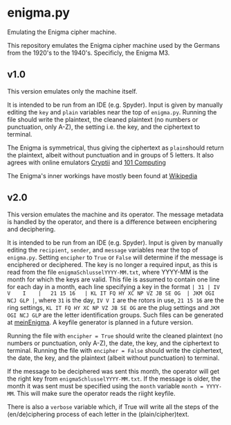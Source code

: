 # enigma.py #
Emulating the Enigma cipher machine.

This repository emulates the Enigma cipher machine used by the
Germans from the 1920's to the 1940's. Specificly, the Enigma M3.

## v1.0 ##

This version emulates only the machine itself.

It is intended to
be run from an IDE (e.g. Spyder). Input is given by manually
editing the `key` and `plain` variables near the top of
`enigma.py`. Running the file should write the plaintext, the
cleaned plaintext (no numbers or punctuation, only A-Z), the
setting i.e. the key, and the ciphertext to terminal.

The Enigma is symmetrical, thus giving the ciphertext as
`plain`should return the plaintext, albeit without punctuation
and in groups of 5 letters. It also agrees with online
emulators [Cryptii](https://cryptii.com/pipes/enigma-machine "https://cryptii.com/pipes/enigma-machine") and
[101 Computing](https://www.101computing.net/enigma-machine-emulator/ "https://www.101computing.net/enigma-machine-emulator/")

The Enigma's inner workings have mostly been found at
[Wikipedia](https://en.wikipedia.org/wiki/Enigma_machine)

## v2.0 ##

This version emulates the machine and its operator. The message
metadata is handled by the operator, and there is a difference
between enciphering and deciphering.

It is intended to
be run from an IDE (e.g. Spyder). Input is given by manually
editing the `recipient`, `sender`, and `message` variables near
the top of
`enigma.py`. Setting `encipher` to `True` or `False` will
determine if the message is enciphered or deciphered. The key is
no longer a required input, as this is read from the file
`enigmaSchlusselYYYY-MM.txt`, where YYYY-MM is the month for
which the keys are valid. This file is assumed to contain one
line for each day in a month, each line specifying a key in the
format `| 31 | IV   V    I    |   21 15 16   | KL IT FQ HY XC NP VZ JB SE OG  | JKM OGI NCJ GLP |`, where `31` is the day, `IV V I` are the rotors in use,
`21 15 16` are the ring settings, `KL IT FQ HY XC NP VZ JB SE OG`
are the plug settings and `JKM OGI NCJ GLP` are the letter
identification groups. Such files can be generated at
[meinEnigma](http://meinEnigma.com/keychart.php "http://meinEnigma.com/keychart.php").
A keyfile generator is planned in a future version.

Running the file with `encipher = True` should write the
cleaned plaintext (no numbers or punctuation, only A-Z), the
date, the key, and the ciphertext to terminal.
Running the file with `encipher = False` should write the
ciphertext, the
date, the key, and the plaintext (albeit without punctuation)
to terminal.

If the message to be deciphered was sent this month, the operator
will get the right key from `enigmaSchlusselYYYY-MM.txt`. If the
message is older, the month it was sent must be specified using
the `month` variable `month = YYYY-MM`. This will make sure the
operator reads the riight keyfile.

There is also a `verbose` variable which, if True will write
all the steps of the (en/de)ciphering process of each letter
in the (plain/cipher)text.